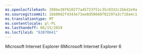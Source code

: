 ```yaml
---
ms.openlocfilehash: 298be38f010277a45723f51c35c0332c2bbd2e9a
ms.sourcegitcommit: 1bb00d2f4343e73ae8d58668f02297a3cf10a4c1
ms.translationtype: MT
ms.contentlocale: pl-PL
ms.lasthandoff: 06/15/2019
ms.locfileid: "63870641"
---
```

<span data-ttu-id="f770b-101">Microsoft Internet Explorer 6</span><span class="sxs-lookup"><span data-stu-id="f770b-101">Microsoft Internet Explorer 6</span></span>